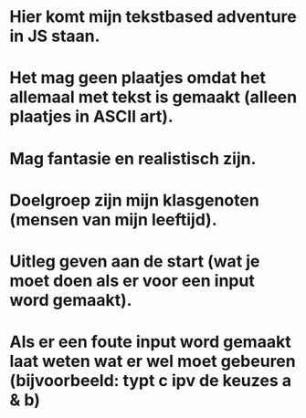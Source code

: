 # Hier komt mijn tekstbased adventure in JS staan.
# Het mag geen plaatjes omdat het allemaal met tekst is gemaakt (alleen plaatjes in ASCII art).
# Mag fantasie en realistisch zijn.
# Doelgroep zijn mijn klasgenoten (mensen van mijn leeftijd).
# Uitleg geven aan de start (wat je moet doen als er voor een input word gemaakt).
# Als er een foute input word gemaakt laat weten wat er wel moet gebeuren (bijvoorbeeld: typt c ipv de keuzes a & b)
